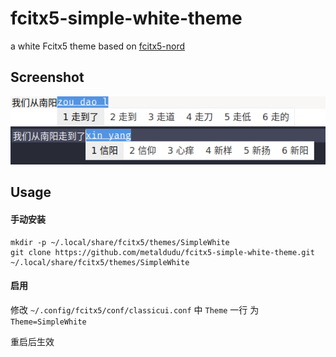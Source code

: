 # fcitx5-simple-white-theme

a white Fcitx5 theme based on  [fcitx5-nord](https://github.com/tonyfettes/fcitx5-nord) 

## Screenshot

![Screenshot](Screenshot.png)

## Usage

#### 手动安装

```
mkdir -p ~/.local/share/fcitx5/themes/SimpleWhite
git clone https://github.com/metaldudu/fcitx5-simple-white-theme.git ~/.local/share/fcitx5/themes/SimpleWhite

```

#### 启用

修改 `~/.config/fcitx5/conf/classicui.conf` 中 `Theme` 一行 为 `Theme=SimpleWhite`

重启后生效



